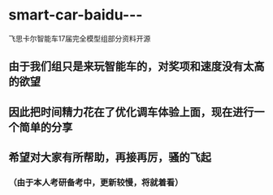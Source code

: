 # smart-car-baidu---
飞思卡尔智能车17届完全模型组部分资料开源
## 由于我们组只是来玩智能车的，对奖项和速度没有太高的欲望
## 因此把时间精力花在了优化调车体验上面，现在进行一个简单的分享
## 希望对大家有所帮助，再接再厉，骚的飞起
### （由于本人考研备考中，更新较慢，将就着看）
